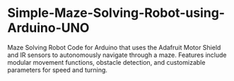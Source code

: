 # Simple-Maze-Solving-Robot-using-Arduino-UNO
Maze Solving Robot Code for Arduino that uses the Adafruit Motor Shield and IR sensors to autonomously navigate through a maze. Features include modular movement functions, obstacle detection, and customizable parameters for speed and turning.
